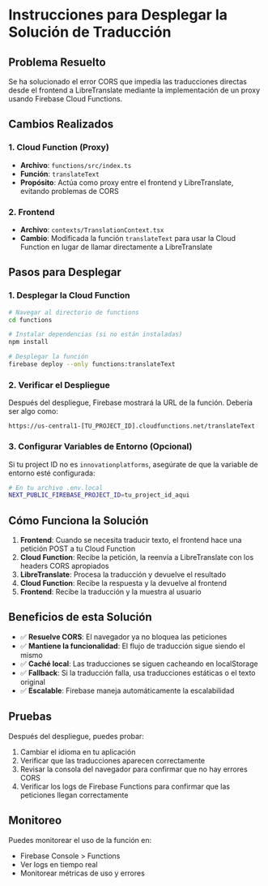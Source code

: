 # Instrucciones para Desplegar la Solución de Traducción

## Problema Resuelto
Se ha solucionado el error CORS que impedía las traducciones directas desde el frontend a LibreTranslate mediante la implementación de un proxy usando Firebase Cloud Functions.

## Cambios Realizados

### 1. Cloud Function (Proxy)
- **Archivo**: `functions/src/index.ts`
- **Función**: `translateText`
- **Propósito**: Actúa como proxy entre el frontend y LibreTranslate, evitando problemas de CORS

### 2. Frontend
- **Archivo**: `contexts/TranslationContext.tsx`
- **Cambio**: Modificada la función `translateText` para usar la Cloud Function en lugar de llamar directamente a LibreTranslate

## Pasos para Desplegar

### 1. Desplegar la Cloud Function
```bash
# Navegar al directorio de functions
cd functions

# Instalar dependencias (si no están instaladas)
npm install

# Desplegar la función
firebase deploy --only functions:translateText
```

### 2. Verificar el Despliegue
Después del despliegue, Firebase mostrará la URL de la función. Debería ser algo como:
```
https://us-central1-[TU_PROJECT_ID].cloudfunctions.net/translateText
```

### 3. Configurar Variables de Entorno (Opcional)
Si tu project ID no es `innovationplatforms`, asegúrate de que la variable de entorno esté configurada:
```bash
# En tu archivo .env.local
NEXT_PUBLIC_FIREBASE_PROJECT_ID=tu_project_id_aqui
```

## Cómo Funciona la Solución

1. **Frontend**: Cuando se necesita traducir texto, el frontend hace una petición POST a tu Cloud Function
2. **Cloud Function**: Recibe la petición, la reenvía a LibreTranslate con los headers CORS apropiados
3. **LibreTranslate**: Procesa la traducción y devuelve el resultado
4. **Cloud Function**: Recibe la respuesta y la devuelve al frontend
5. **Frontend**: Recibe la traducción y la muestra al usuario

## Beneficios de esta Solución

- ✅ **Resuelve CORS**: El navegador ya no bloquea las peticiones
- ✅ **Mantiene la funcionalidad**: El flujo de traducción sigue siendo el mismo
- ✅ **Caché local**: Las traducciones se siguen cacheando en localStorage
- ✅ **Fallback**: Si la traducción falla, usa traducciones estáticas o el texto original
- ✅ **Escalable**: Firebase maneja automáticamente la escalabilidad

## Pruebas

Después del despliegue, puedes probar:

1. Cambiar el idioma en tu aplicación
2. Verificar que las traducciones aparecen correctamente
3. Revisar la consola del navegador para confirmar que no hay errores CORS
4. Verificar los logs de Firebase Functions para confirmar que las peticiones llegan correctamente

## Monitoreo

Puedes monitorear el uso de la función en:
- Firebase Console > Functions
- Ver logs en tiempo real
- Monitorear métricas de uso y errores



